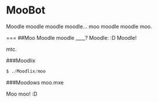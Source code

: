 # MooBot
Moodle moodle moodle moodle... moo moodle moodle moo.

===
##Moo
Moodle moodle ____?
Moodle: :D Moodle!

mtc.

###Moodlix
```d
$ ./Moodlix/moo
```

###Moodows
moo.mxe

Moo moo! :D
